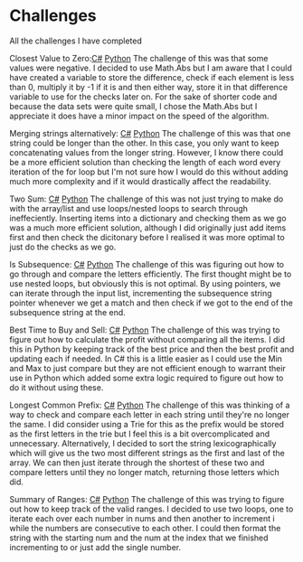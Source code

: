 # Challenges
All the challenges I have completed

Closest Value to Zero:[C#](https://github.com/SmithyACoding/Challenges/blob/3d53138cfe4ceb369f43f98fb79dba85333ad1fe/C%23/ClosestToZero.CS) [Python](https://github.com/SmithyACoding/Challenges/blob/3d53138cfe4ceb369f43f98fb79dba85333ad1fe/Python/ClosestToZero.py)
The challenge of this was that some values were negative. I decided to use Math.Abs but I am aware that I could have created a variable to store the difference, check if each element is less than 0, multiply it by -1 if it is and then either way, store it in that difference variable to use for the checks later on. For the sake of shorter code and because the data sets were quite small, I chose the Math.Abs but I appreciate it does have a minor impact on the speed of the algorithm.

Merging strings alternatively: [C#](https://github.com/SmithyACoding/Challenges/blob/3d53138cfe4ceb369f43f98fb79dba85333ad1fe/C%23/AlternateMergeString.CS) [Python](https://github.com/SmithyACoding/Challenges/blob/3d53138cfe4ceb369f43f98fb79dba85333ad1fe/Python/AlternateMergeString.py)
The challenge of this was that one string could be longer than the other. In this case, you only want to keep concatenating values from the longer string. However, I know there could be a more efficient solution than checking the length of each word every iteration of the for loop but I'm not sure how I would do this without adding much more complexity and if it would drastically affect the readability. 

Two Sum: [C#](https://github.com/SmithyACoding/Challenges/blob/b317dc5ed087dad771acc5551962baccf0da6728/C%23/TwoSum.cs) [Python](https://github.com/SmithyACoding/Challenges/blob/b317dc5ed087dad771acc5551962baccf0da6728/Python/TwoSum.py)
The challenge of this was not just trying to make do with the array/list and use loops/nested loops to search through ineffeciently. Inserting items into a dictionary and checking them as we go was a much more efficient solution, although I did originally just add items first and then check the dicitonary before I realised it was more optimal to just do the checks as we go. 

Is Subsequence: [C#](https://github.com/SmithyACoding/Challenges/blob/0687b41f3d3dc5193937291ea62159677a5065cf/C%23/IsSubsequence.cs) [Python](https://github.com/SmithyACoding/Challenges/blob/0687b41f3d3dc5193937291ea62159677a5065cf/Python/IsSubsequence.py)
The challenge of this was figuring out how to go through and compare the letters efficiently. The first thought might be to use nested loops, but obviously this is not optimal. By using pointers, we can iterate through the input list, incrementing the subsequence string pointer whenever we get a match and then check if we got to the end of the subsequence string at the end. 

Best Time to Buy and Sell: [C#](https://github.com/SmithyACoding/Challenges/blob/41c85fc0b90d9823a9e4784657dc0d200a14edf3/C%23/Stock.cs) [Python](https://github.com/SmithyACoding/Challenges/blob/41c85fc0b90d9823a9e4784657dc0d200a14edf3/Python/Stock.py)
The challenge of this was trying to figure out how to calculate the profit without comparing all the items. I did this in Python by keeping track of the best price and then the best profit and updating each if needed. In C# this is a little easier as I could use the Min and Max to just compare but they are not efficient enough to warrant their use in Python which added some extra logic required to figure out how to do it without using these.

Longest Common Prefix: [C#](https://github.com/SmithyACoding/Challenges/blob/22b43fa5bfb5d3dc22ee67d7a90508c2888f84e3/C%23/CommonPrefix.cs) [Python](https://github.com/SmithyACoding/Challenges/blob/22b43fa5bfb5d3dc22ee67d7a90508c2888f84e3/Python/CommonPrefix.py)
The challenge of this was thinking of a way to check and compare each letter in each string until they're no longer the same. I did consider using a Trie for this as the prefix would be stored as the first letters in the trie but I feel this is a bit overcomplicated and unnecessary. Alternatively, I decided to sort the string lexicographically which will give us the two most different strings as the first and last of the array. We can then just iterate through the shortest of these two and compare letters until they no longer match, returning those letters which did. 

Summary of Ranges: [C#](https://github.com/SmithyACoding/Challenges/blob/1ac8ba338469a1e6b9fa231ec4cd1733fa80efbd/C%23/Ranges.cs) [Python](https://github.com/SmithyACoding/Challenges/blob/cab026980d1bf219c146be704af8d25dadf4da65/Python/Ranges.py)
The challenge of this was trying to figure out how to keep track of the valid ranges. I decided to use two loops, one to iterate each over each number in nums and then another to increment i while the numbers are consecutive to each other. I could then format the string with the starting num and the num at the index that we finished incrementing to or just add the single number.
